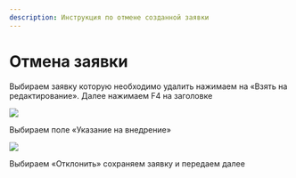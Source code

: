 ```yaml
---
description: Инструкция по отмене созданной заявки
---
```


# Отмена заявки

Выбираем заявку которую необходимо удалить нажимаем на «Взять на редактирование». Далее нажимаем F4 на заголовке

![](<../../../.gitbook/assets/0 (30).png>)

Выбираем поле «Указание на внедрение»

![](<../../../.gitbook/assets/1 (82).png>)

Выбираем «Отклонить» сохраняем заявку и передаем далее
